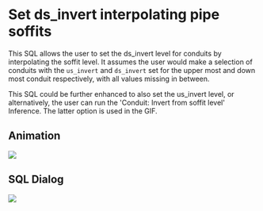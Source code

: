 # Set ds_invert interpolating pipe soffits
This SQL allows the user to set the ds_invert level for conduits by interpolating the soffit level. It assumes the user would make a selection of conduits with the `us_invert` and `ds_invert` set for the upper most and down most conduit respectively, with all values missing in between.

This SQL could be further enhanced to also set the us_invert level, or alternatively, the user can run the 'Conduit: Invert from soffit level' Inference. The latter option is used in the GIF.

## Animation
![](gif001.gif)

## SQL Dialog
![](img001.png)
